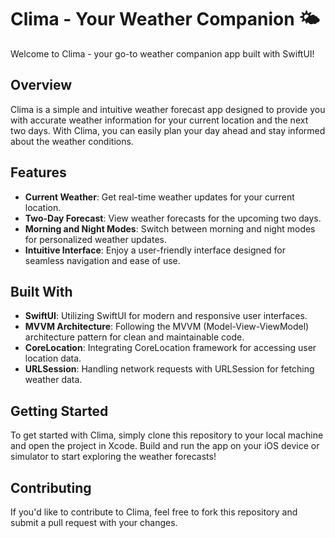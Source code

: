 # Clima - Your Weather Companion 🌤️

Welcome to Clima - your go-to weather companion app built with SwiftUI!

## Overview

Clima is a simple and intuitive weather forecast app designed to provide you with accurate weather information for your current location and the next two days. With Clima, you can easily plan your day ahead and stay informed about the weather conditions.

## Features

- **Current Weather**: Get real-time weather updates for your current location.
- **Two-Day Forecast**: View weather forecasts for the upcoming two days.
- **Morning and Night Modes**: Switch between morning and night modes for personalized weather updates.
- **Intuitive Interface**: Enjoy a user-friendly interface designed for seamless navigation and ease of use.

## Built With

- **SwiftUI**: Utilizing SwiftUI for modern and responsive user interfaces.
- **MVVM Architecture**: Following the MVVM (Model-View-ViewModel) architecture pattern for clean and maintainable code.
- **CoreLocation**: Integrating CoreLocation framework for accessing user location data.
- **URLSession**: Handling network requests with URLSession for fetching weather data.

## Getting Started

To get started with Clima, simply clone this repository to your local machine and open the project in Xcode. Build and run the app on your iOS device or simulator to start exploring the weather forecasts!


## Contributing

If you'd like to contribute to Clima, feel free to fork this repository and submit a pull request with your changes. 

